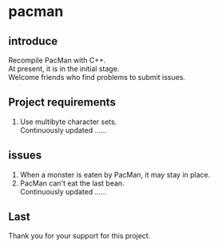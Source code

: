 # pacman  

## introduce
Recompile PacMan with C++.  
At present, it is in the initial stage.  
Welcome friends who find problems to submit issues.  

## Project requirements
1. Use multibyte character sets.  
Continuously updated ......  

## issues
1. When a monster is eaten by PacMan, it may stay in place.  
2. PacMan can't eat the last bean.  
Continuously updated ......  

## Last
Thank you for your support for this project.  